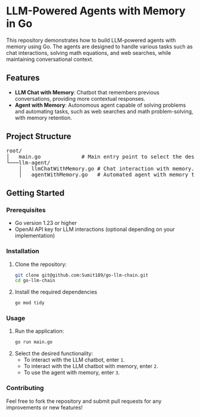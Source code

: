# LLM-Powered Agents with Memory in Go

This repository demonstrates how to build LLM-powered agents with memory using Go. The agents are designed to handle various tasks such as chat interactions, solving math equations, and web searches, while maintaining conversational context.

## Features
- **LLM Chat with Memory**: Chatbot that remembers previous conversations, providing more contextual responses.
- **Agent with Memory**: Autonomous agent capable of solving problems and automating tasks, such as web searches and math problem-solving, with memory retention.

## Project Structure
<pre>
root/
│   main.go             # Main entry point to select the desired functionality.
└───llm-agent/
    │   llmChatWithMemory.go # Chat interaction with memory.
    │   agentWithMemory.go   # Automated agent with memory to solve problems.
</pre>

## Getting Started

### Prerequisites
- Go version 1.23 or higher
- OpenAI API key for LLM interactions (optional depending on your implementation)

### Installation
1. Clone the repository:
   ```bash
   git clone git@github.com:Sumit189/go-llm-chain.git
   cd go-llm-chain
   ```
2. Install the required dependencies
    ```bash
    go mod tidy
    ```
### Usage
1. Run the application:
    ```bash
    go run main.go
    ```
2. Select the desired functionality:
    - To interact with the LLM chatbot, enter `1`.
    - To interact with the LLM chatbot with memory, enter `2`.
    - To use the agent with memory, enter `3`.

### Contributing
Feel free to fork the repository and submit pull requests for any improvements or new features!

